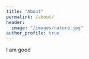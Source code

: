 ```yaml
---
title: "About"
permalink: /about/
header:
  image: "/images/nature.jpg"
author_profile: true
---
```


I am good
